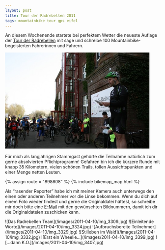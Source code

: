 ```yaml
---
layout: post
title: Tour der Radrebellen 2011
tags: mountainbike tour gps eifel
---
```


An diesem Wochenende startete bei perfektem Wetter die neueste Auflage der [Tour der Radrebellen](http://rad-rebellen.de/) mit sage und schreibe 100 Mountainbike-begeisterten Fahrerinnen und Fahrern.

![Einleitende Worte zur Tour](/images/2011-04-10/radrebellen.jpg)

Für mich als langjährigen Stammgast gehörte die Teilnahme natürlich zum gerne absolvierten Pflichtprogramm! Gefahren bin ich die kürzere Runde mit knapp 35 Kilometern, vielen schönen Trails, tollen Aussichtspunkten und einer Menge netten Leuten.

{% assign route = "898608" %}
{% include bikemap_map.html %}

Als “rasender Reporter” habe ich mit meiner Kamera auch unterwegs den einen oder anderen Teilnehmer vor die Linse bekommen. Wenn du dich auf einem Foto wieder findest und gerne die Originaldatei hättest, so schreibe mir doch bitte eine [E-Mail](/imprint) mit den gewünschten Bildnummern, damit ich dir die Originaldateien zuschicken kann.

<div class="gallery" markdown="1">
 ![Das Radrebellen Team](/images/2011-04-10/img_3309.jpg)
 ![Einleitende Worte](/images/2011-04-10/img_3324.jpg)
 ![Aufbruchsbereite Teilnehmer](/images/2011-04-10/img_3329.jpg)
 ![Stilleben im Wald](/images/2011-04-10/img_3332.jpg)
 ![Erst ein Wheelie...](/images/2011-04-10/img_3399.jpg)
 ![...dann K.O.](/images/2011-04-10/img_3407.jpg)
</div>
